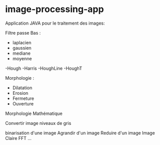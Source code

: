# image-processing-app

Application JAVA pour le traitement des images:

Filtre passe Bas :
- laplacien
- gaussien
- mediane
- moyenne

-Hough 
-Harris
-HoughLine
-HoughT

Morphologie :
- Dilatation
- Erosion 
- Fermeture
- Ouverture

Morphologie Mathématique

Convertir image niveaux de gris

binarisation d'une image 
Agrandir d'un image 
Reduire d'un image 
Image Claire
FFT 
...
